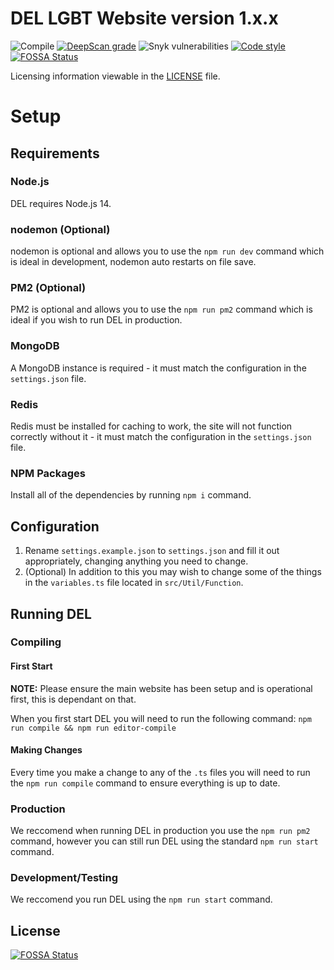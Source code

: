 # DEL LGBT Website version 1.x.x

![Compile](https://github.com/discordextremelist/lgbt-website/workflows/Compile/badge.svg)
[![DeepScan grade](https://deepscan.io/api/teams/8370/projects/12889/branches/206397/badge/grade.svg)](https://deepscan.io/dashboard#view=project&tid=8370&pid=12889&bid=206397)
![Snyk vulnerabilities](https://img.shields.io/snyk/vulnerabilities/github/discordextremelist/lgbt-website)
[![Code style](https://img.shields.io/badge/code%20style-prettier-ff69b4)](https://github.com/prettier/prettier)
[![FOSSA Status](https://app.fossa.com/api/projects/git%2Bgithub.com%2Fdiscordextremelist%2Flgbt-website.svg?type=shield)](https://app.fossa.com/projects/git%2Bgithub.com%2Fdiscordextremelist%2Flgbt-website?ref=badge_shield)

Licensing information viewable in the [LICENSE](https://github.com/discordextremelist/lgbt-website/blob/master/LICENSE) file.

# Setup

## Requirements

### Node.js

DEL requires Node.js 14.

### nodemon (Optional)

nodemon is optional and allows you to use the `npm run dev` command which is ideal in development, nodemon auto restarts on file save.

### PM2 (Optional)

PM2 is optional and allows you to use the `npm run pm2` command which is ideal if you wish to run DEL in production.

### MongoDB

A MongoDB instance is required - it must match the configuration in the `settings.json` file.

### Redis

Redis must be installed for caching to work, the site will not function correctly without it - it must match the configuration in the `settings.json` file.

### NPM Packages
Install all of the dependencies by running `npm i` command.

## Configuration

1. Rename `settings.example.json` to `settings.json` and fill it out appropriately, changing anything you need to change.
2. (Optional) In addition to this you may wish to change some of the things in the `variables.ts` file located in `src/Util/Function`.

## Running DEL

### Compiling

#### First Start

**NOTE:** Please ensure the main website has been setup and is operational first, this is dependant on that.

When you first start DEL you will need to run the following command: `npm run compile && npm run editor-compile`

#### Making Changes

Every time you make a change to any of the `.ts` files you will need to run the `npm run compile` command to ensure everything is up to date.

### Production

We reccomend when running DEL in production you use the `npm run pm2` command, however you can still run DEL using the standard `npm run start` command.

### Development/Testing

We reccomend you run DEL using the `npm run start` command.


## License
[![FOSSA Status](https://app.fossa.com/api/projects/git%2Bgithub.com%2Fdiscordextremelist%2Flgbt-website.svg?type=large)](https://app.fossa.com/projects/git%2Bgithub.com%2Fdiscordextremelist%2Flgbt-website?ref=badge_large)